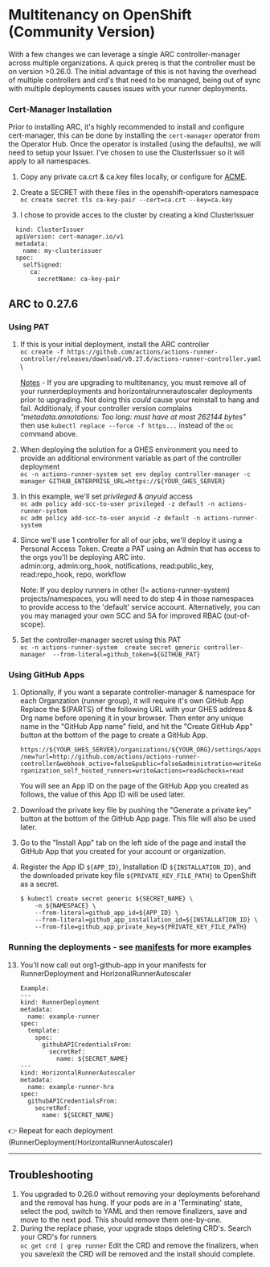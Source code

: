 # Multitenancy on OpenShift (Community Version)

With a few changes we can leverage a single ARC controller-manager across multiple organizations. A quick prereq is that the controller must be on version >0.26.0. The initial advantage of this is not having the overhead of multiple controllers and crd's that need to be managed, being out of sync with multiple deployments causes issues with your runner deployments.

### Cert-Manager Installation
Prior to installing ARC, it's highly recommended to install and configure cert-manager, this can be done by installing the `cert-manager` operator from the Operator Hub. Once the operator is installed (using the defaults), we will need to setup your Issuer. I've chosen to use the ClusterIssuer so it will apply to all namespaces.

1. Copy any private ca.crt & ca.key files locally, or configure for [ACME](https://cert-manager.io/docs/configuration/acme/).

2. Create a SECRET with these files in the openshift-operators namespace \
  `oc create secret tls ca-key-pair --cert=ca.crt --key=ca.key`

3. I chose to provide acces to the cluster by creating a kind ClusterIssuer
  ```
    kind: ClusterIssuer
    apiVersion: cert-manager.io/v1
    metadata:
      name: my-clusterissuer
    spec:
      selfSigned:
        ca:
          secretName: ca-key-pair
```

## ARC to 0.27.6
### Using PAT
1. If this is your initial deployment, install the ARC controller \
`oc create -f https://github.com/actions/actions-runner-controller/releases/download/v0.27.6/actions-runner-controller.yaml` \

    [Notes](#Troubleshooting) - If you are upgrading to multitenancy, you must remove all of your runnerdeployments and horizontalrunnerautoscaler 
    deployments prior to upgrading. Not doing this _could_ cause your reinstall to hang and fail. Additionaly, if your controller version complains _"metadata.annotations: Too long: must have at most 262144 bytes"_ then use `kubectl replace --force -f https...` instead of the `oc` command above.

2. When deploying the solution for a GHES environment you need to provide an additional environment variable as part of the controller deployment \
`oc -n actions-runner-system set env deploy controller-manager -c manager GITHUB_ENTERPRISE_URL=https://${YOUR_GHES_SERVER}`

3. In this example, we'll set _privileged_ & _anyuid_ access \
`oc adm policy add-scc-to-user privileged -z default -n actions-runner-system` \
`oc adm policy add-scc-to-user anyuid -z default -n actions-runner-system`

4. Since we'll use 1 controller for all of our jobs, we'll deploy it using a Personal Access Token. Create a PAT using an Admin that has access to the orgs you'll be deploying ARC into. \
    admin:org, admin:org_hook, notifications, read:public_key, read:repo_hook, repo, workflow

   Note: If you deploy runners in other (!= actions-runner-system) projects/namespaces, you will need to do step 4 in those namespaces to provide access to the 'default' service account. Alternatively, you can you may managed your own SCC and SA for improved RBAC (out-of-scope).


6. Set the controller-manager secret using this PAT \
    `oc -n actions-runner-system  create secret generic controller-manager  --from-literal=github_token=${GITHUB_PAT}`
   
### Using GitHub Apps

1. Optionally, if you want a separate controller-manager & namespace for each Organzation (runner group), it will require it's own GitHub App \
    Replace the ${PARTS} of the following URL with your GHES address & Org name before opening it in your browser. 
    Then enter any unique name in the "GitHub App name" field, and hit the "Create GitHub App" button at the bottom of the page to create a GitHub App.

    `https://${YOUR_GHES_SERVER}/organizations/${YOUR_ORG}/settings/apps/new?url=http://github.com/actions/actions-runner-controller&webhook_active=false&public=false&administration=write&organization_self_hosted_runners=write&actions=read&checks=read`

    You will see an App ID on the page of the GitHub App you created as follows, the value of this App ID will be used later.

2. Download the private key file by pushing the "Generate a private key" button at the bottom of the GitHub App page. This file will also be used later.

3. Go to the "Install App" tab on the left side of the page and install the GitHub App that you created for your account or organization.

4. Register the App ID `${APP_ID}`, Installation ID `${INSTALLATION_ID}`, and the downloaded private key file `${PRIVATE_KEY_FILE_PATH}` to OpenShift as a secret.
    ```
    $ kubectl create secret generic ${SECRET_NAME} \
        -n ${NAMESPACE} \
        --from-literal=github_app_id=${APP_ID} \
        --from-literal=github_app_installation_id=${INSTALLATION_ID} \
        --from-file=github_app_private_key=${PRIVATE_KEY_FILE_PATH}
    ```

### Running the deployments - see [manifests](./manifests) for more examples
13. You'll now call out org1-github-app in your manifests for RunnerDeployment and HorizonalRunnerAutoscaler
      ```
      Example:
      ---
      kind: RunnerDeployment
      metadata:
        name: example-runner
      spec:
        template:
          spec:
            githubAPICredentialsFrom:
              secretRef:
                name: ${SECRET_NAME}
      ---
      kind: HorizontalRunnerAutoscaler
      metadata:
        name: example-runner-hra
      spec:
        githubAPICredentialsFrom:
          secretRef:
            name: ${SECRET_NAME}
      ```
 👉 Repeat for each deployment (RunnerDeployment/HorizontalRunnerAutoscaler)
 

--------

## Troubleshooting
1. You upgraded to 0.26.0 without removing your deployments beforehand and the removal has hung.
    If your pods are in a 'Terminating' state, select the pod, switch to YAML and then remove finalizers, save and move to the next pod. This should remove them one-by-one.
2. During the replace phase, your upgrade stops deleting CRD's.
    Search your CRD's for runners \
    `oc get crd | grep runner`
    Edit the CRD and remove the finalizers, when you save/exit the CRD will be removed and the install should complete.

